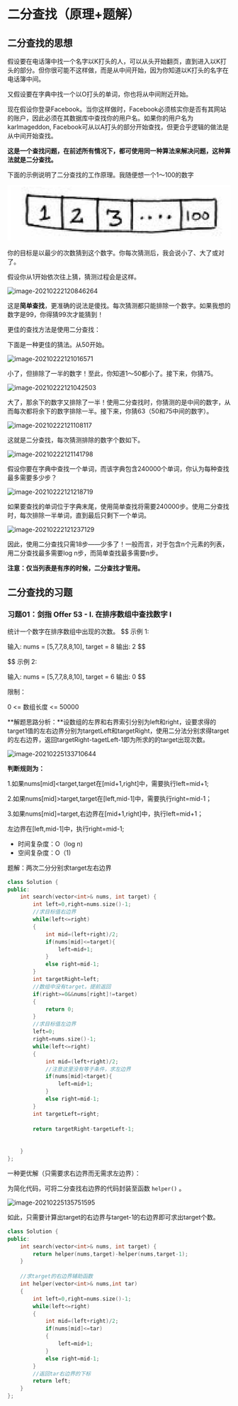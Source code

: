 # 二分查找（原理+题解）

## 二分查找的思想

假设要在电话簿中找一个名字以K打头的人，可以从头开始翻页，直到进入以K打头的部分。但你很可能不这样做，而是从中间开始，因为你知道以K打头的名字在电话簿中间。

又假设要在字典中找一个以O打头的单词，你也将从中间附近开始。

现在假设你登录Facebook。当你这样做时，Facebook必须核实你是否有其网站的账户，因此必须在其数据库中查找你的用户名。如果你的用户名为karlmageddon, Facebook可从以A打头的部分开始查找，但更合乎逻辑的做法是从中间开始查找。

**这是一个查找问题，在前述所有情况下，都可使用同一种算法来解决问题，这种算法就是二分查找。**

下面的示例说明了二分查找的工作原理。我随便想一个1～100的数字

![image-20210222120806874](./docs/二分查找.assets/image-20210222120806874.png)

你的目标是以最少的次数猜到这个数字。你每次猜测后，我会说小了、大了或对了。

假设你从1开始依次往上猜，猜测过程会是这样。

![image-20210222120846264](D:\docsify-demo\docs\二分查找.assets\image-20210222120846264.png)

这是**简单查找**，更准确的说法是傻找。每次猜测都只能排除一个数字。如果我想的数字是99，你得猜99次才能猜到！

更佳的查找方法是使用二分查找：

下面是一种更佳的猜法。从50开始。

![image-20210222121016571](D:\docsify-demo\docs\二分查找.assets\image-20210222121016571.png)

小了，但排除了一半的数字！至此，你知道1～50都小了。接下来，你猜75。

![image-20210222121042503](D:\docsify-demo\docs\二分查找.assets\image-20210222121042503.png)

大了，那余下的数字又排除了一半！使用二分查找时，你猜测的是中间的数字，从而每次都将余下的数字排除一半。接下来，你猜63（50和75中间的数字）。

![image-20210222121108117](D:\docsify-demo\docs\二分查找.assets\image-20210222121108117.png)

这就是二分查找，每次猜测排除的数字个数如下。

![image-20210222121141798](D:\docsify-demo\docs\二分查找.assets\image-20210222121141798.png)

假设你要在字典中查找一个单词，而该字典包含240000个单词，你认为每种查找最多需要多少步？

![image-20210222121218719](D:\docsify-demo\docs\二分查找.assets\image-20210222121218719.png)

如果要查找的单词位于字典末尾，使用简单查找将需要240000步。使用二分查找时，每次排除一半单词，直到最后只剩下一个单词。

![image-20210222121237129](D:\docsify-demo\docs\二分查找.assets\image-20210222121237129.png)

因此，使用二分查找只需18步——少多了！一般而言，对于包含n个元素的列表，用二分查找最多需要log n步，而简单查找最多需要n步。

**注意：仅当列表是有序的时候，二分查找才管用。**

## 二分查找的习题

### 习题01：剑指 Offer 53 - I. 在排序数组中查找数字 I

统计一个数字在排序数组中出现的次数。
$$
示例 1:

输入: nums = [5,7,7,8,8,10], target = 8
输出: 2
$$

$$
示例 2:

输入: nums = [5,7,7,8,8,10], target = 6
输出: 0
$$

限制：

0 <= 数组长度 <= 50000



**解题思路分析：**设数组的左界和右界索引分别为left和right，设要求得的target1值的左右边界分别为targetLeft和targetRight，使用二分法分别求得target的左右边界，返回targetRight-tagetLeft-1即为所求的的target出现次数。

![image-20210225133710644](D:\docsify-demo\docs\二分查找.assets\image-20210225133710644.png)

**判断规则为：**

1.如果nums[mid]<target,target在[mid+1,right]中，需要执行left=mid+1;

2.如果nums[mid]>target,target在[left,mid-1]中，需要执行right=mid-1；

3.如果nums[mid]=target,右边界在[mid+1,right]中，执行left=mid+1；

左边界在[left,mid-1]中，执行right=mid-1;

* 时间复杂度：O（log n)
* 空间复杂度：O（1)

题解：两次二分分别求target左右边界

```C++
class Solution {
public:
    int search(vector<int>& nums, int target) {
        int left=0,right=nums.size()-1;
        //求目标值右边界
        while(left<=right)
        {
            int mid=(left+right)/2;
            if(nums[mid]<=target){
                left=mid+1;
            }
            else right=mid-1;
        }
        int targetRight=left;
        //数组中没有target。提前返回
        if(right>=0&&nums[right]!=target)
        {
            return 0;
        }
        //求目标值左边界
        left=0;
        right=nums.size()-1;
        while(left<=right)
        {
            int mid=(left+right)/2;
            //注意这里没有等于条件，求左边界
            if(nums[mid]<target){
                left=mid+1;
            }
            else right=mid-1;
        }
        int targetLeft=right;
        
        return targetRight-targetLeft-1;
        

    }
};
```

一种更优解（只需要求右边界而无需求左边界）：

为简化代码，可将二分查找右边界的代码封装至函数 `helper()` 。

![image-20210225135751595](D:\docsify-demo\docs\二分查找.assets\image-20210225135751595.png)

如此，只需要计算出target的右边界与target-1的右边界即可求出target个数。

```C++
class Solution {
public:
    int search(vector<int>& nums, int target) {
        return helper(nums,target)-helper(nums,target-1);
    }

    //求target的右边界辅助函数
    int helper(vector<int>& nums,int tar)
    {
        int left=0,right=nums.size()-1;
        while(left<=right)
        {
            int mid=(left+right)/2;
            if(nums[mid]<=tar)
            {
                left=mid+1;
            }
            else right=mid-1;
        }
        //返回tar右边界的下标
        return left;
    }
};
```

